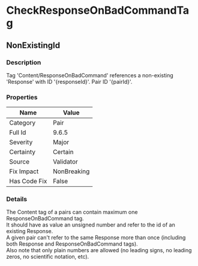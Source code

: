 ﻿---  
uid: Validator_9_6_5  
---

# CheckResponseOnBadCommandTag

## NonExistingId

### Description

Tag 'Content\/ResponseOnBadCommand' references a non\-existing 'Response' with ID '{responseId}'. Pair ID '{pairId}'.

### Properties

| Name         | Value       |
| ------------ | ----------- |
| Category     | Pair        |
| Full Id      | 9.6.5       |
| Severity     | Major       |
| Certainty    | Certain     |
| Source       | Validator   |
| Fix Impact   | NonBreaking |
| Has Code Fix | False       |

### Details

The Content tag of a pairs can contain maximum one ResponseOnBadCommand tag.  
It should have as value an unsigned number and refer to the id of an existing Response.  
A given pair can't refer to the same Response more than once (including both Response and ResponseOnBadCommand tags).  
Also note that only plain numbers are allowed (no leading signs, no leading zeros, no scientific notation, etc).
